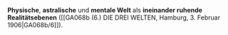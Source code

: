 
**Physische**, **astralische** und **mentale Welt** als **ineinander ruhende Realitätsebenen** ([[GA068b (6.) DIE DREI WELTEN, Hamburg, 3. Februar 1906|GA068b/6]]).
